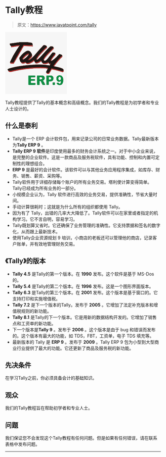 # Tally教程

> 原文：<https://www.javatpoint.com/tally>

![Tally Tutorial](img/b2e474b7de2e07048e3c87253bbbbe68.png)

Tally教程提供了Tally的基本概念和高级概念。我们的Tally教程是为初学者和专业人士设计的。

## 什么是泰利

*   Tally是一个 ERP 会计软件包，用来记录公司的日常业务数据。Tally最新版本为**Tally ERP 9** 。
*   **Tally ERP 9 软件**是印度使用最多的财务会计系统之一。对于中小企业来说，是完整的企业软件。这是一款商品及服务税软件，具有功能、控制和内置可定制性的理想组合。
*   **ERP 9** 是最好的会计软件。该软件可以与其他业务应用程序集成，如库存、财务、销售、薪资、采购等。
*   Tally软件用于详细存储每个账户的所有业务交易。塔利使计算变得简单。Tally已经成为所有业务的一部分。
*   小规模企业认为，Tally 软件进行高效的业务交易，提供准确性，节省大量时间。
*   手动计算很耗时；这就是为什么所有的组织都使用 Tally。
*   因为有了 Tally，出错的几率大大降低了。Tally软件可以在家里或者指定的机构学习。它不言自明，容易学习。
*   Tally既划算又省时。它还确保了业务管理的准确性。它支持票据和签名的数字化，从而跟上最新技术。
*   使用Tally企业资源规划 9 培训，小商店的老板还可以管理他的商店，记录客户账单，并有效地管理财务交易。

## 《Tally》的版本

*   **Tally 4.5** 是Tally的第一个版本。在 **1990** 发布。这个软件是基于 MS-Dos 的。
*   **Tally 5.4** 是Tally的第二个版本。在 **1996** 发布。这是一个图形界面版本。
*   **Tally 6.3** 是Tally的第三个版本。在 **2001** 发布。这个版本是基于窗口的。它支持打印和实施增值税。
*   **Tally 7.2** 是下一个版本的Tally。发布于 **2005** 。它增加了法定补充版本和增值税规则的新功能。
*   **Tally 8.1** 是Tally的下一个版本。它是用新的数据结构开发的。它增加了销售点和工资单的新功能。
*   下一个版本是**Tally 9** 。发布于 **2006** 。这个版本是由于 bug 和错误而发布的。这个版本有最大的功能，如 TDS，FBT，工资单，电子 TDS 填充等。
*   最新版本的 Tally 是 **ERP 9** 。发布于 **2009** 。Tally ERP 9 包为小型到大型商业行业提供了最大的功能。它还更新了商品及服务税的新功能。

## 先决条件

在学习Tally之前，你必须具备会计的基础知识。

## 观众

我们的Tally教程旨在帮助初学者和专业人士。

## 问题

我们保证您不会发现这个Tally教程有任何问题。但是如果有任何错误，请在联系表格中发布问题。

* * *